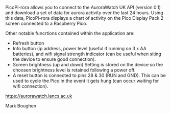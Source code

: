 PicoPi-rora allows you to connect to the AuroraWatch UK API (version 0.1) and download a set of data for aurora activity over the last 24 hours.
Using this data, PicoPi-rora displays a chart of activity on the Pico Display Pack 2 screen connected to a Raspberry Pico.

Other notable funcrtions contained within the application are:
- Refresh button
- Info button (ip address, power level (useful if running on 3 x AA batteries), and wifi signal strength indicator (can be useful when siting the device to ensure good connection).
- Screen brightness (up and down) Setting is stored on the device so the choosen brightness level is retained following a power off.
- A reset button is connected to pins 28 & 30 (RUN and GND). This can be used to cycle the Pico in the event it gets hung (can occur waiting for wifi connection).

https://aurorawatch.lancs.ac.uk

Mark Boughen 
